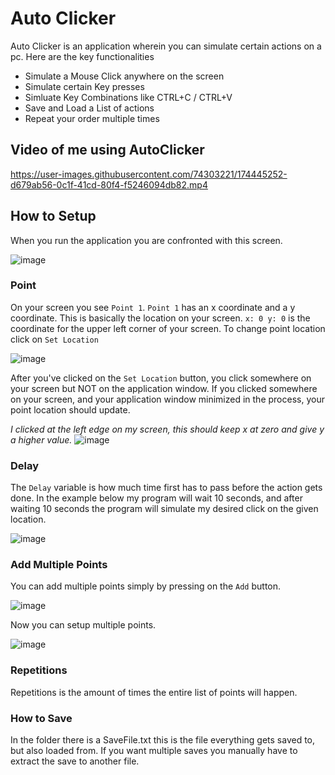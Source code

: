 # Auto Clicker
Auto Clicker is an application wherein you can simulate certain actions on a pc. Here are the key functionalities 
- Simulate a Mouse Click anywhere on the screen
- Simulate certain Key presses
- Simluate Key Combinations like CTRL+C / CTRL+V
- Save and Load a List of actions
- Repeat your order multiple times

## Video of me using AutoClicker
https://user-images.githubusercontent.com/74303221/174445252-d679ab56-0c1f-41cd-80f4-f5246094db82.mp4

## How to Setup
When you run the application you are confronted with this screen.

![image](https://user-images.githubusercontent.com/74303221/173813153-67ecc707-6973-43d9-9168-23ab96d50d40.png)

### Point
On your screen you see `Point 1`. `Point 1` has an x coordinate and a y coordinate. This is basically the location on your screen. `x: 0 y: 0` is the coordinate for the upper left corner of your screen. To change point location click on `Set Location`

![image](https://user-images.githubusercontent.com/74303221/173814077-0aa88c4a-13c1-4dd5-9cb2-7b478e472c66.png)

After you've clicked on the `Set Location` button, you click somewhere on your screen but NOT on the application window. If you clicked somewhere on your screen, and your application window minimized in the process, your point location should update.

*I clicked at the left edge on my screen, this should keep x at zero and give y a higher value.*
![image](https://user-images.githubusercontent.com/74303221/173814633-1f3b74d1-1af1-4c03-81d9-615ad14918db.png)

### Delay
The `Delay` variable is how much time first has to pass before the action gets done. In the example below my program will wait 10 seconds, and after waiting 10 seconds the program will simulate my desired click on the given location.

![image](https://user-images.githubusercontent.com/74303221/173815165-929d2a22-ad35-4119-a0b9-1f590fecd702.png)

### Add Multiple Points
You can add multiple points simply by pressing on the `Add` button.

![image](https://user-images.githubusercontent.com/74303221/173815485-350fd1a7-6d20-4881-b1f2-13d435892f6a.png)

Now you can setup multiple points.

![image](https://user-images.githubusercontent.com/74303221/173815538-03321f32-178d-4bfb-a170-ed8445d50e16.png)


### Repetitions
Repetitions is the amount of times the entire list of points will happen.

### How to Save
In the folder there is a SaveFile.txt this is the file everything gets saved to, but also loaded from. If you want multiple saves you manually have to extract the save to another file.

